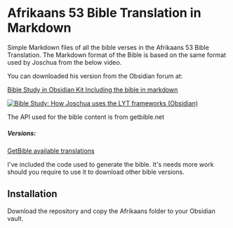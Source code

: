 # Afrikaans 53 Bible Translation in Markdown

Simple Markdown files of all the bible verses in the Afrikaans 53 Bible Translation. 
The Markdown format of the Bible is based on the same format used by Joschua from the below video.

You can downloaded his version from the Obsidian forum at:

[Bible Study in Obsidian Kit Including the bible in markdown](https://forum.obsidian.md/t/bible-study-in-obsidian-kit-including-the-bible-in-markdown/12503)

[![Bible Study: How Joschua uses the LYT frameworks (Obsidian)](https://img.youtube.com/vi/vxc6YbmpMNQ/mqdefault.jpg)](https://www.youtube.com/watch?v=vxc6YbmpMNQ&t=325s)

The API used for the bible content is from getbible.net

##### Versions:
[GetBible available translations](https://api.getbible.net/v2/translations.json)

I've included the code used to generate the bible. It's needs more work should you require to use it to download other bible versions.


## Installation

Download the repository and copy the Afrikaans folder to your Obsidian vault.

